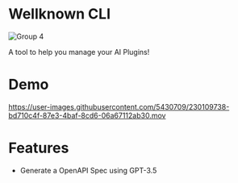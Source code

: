 # Wellknown CLI
![Group 4](https://user-images.githubusercontent.com/5430709/230109957-932cd8c1-5f24-4aeb-86ed-39e4d4319b67.png)

A tool to help you manage your AI Plugins!

# Demo
https://user-images.githubusercontent.com/5430709/230109738-bd710c4f-87e3-4baf-8cd6-06a67112ab30.mov


# Features

- Generate a OpenAPI Spec using GPT-3.5

